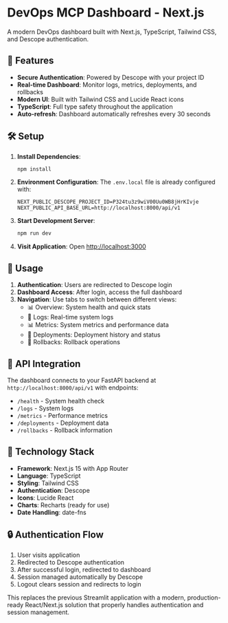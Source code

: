 # DevOps MCP Dashboard - Next.js

A modern DevOps dashboard built with Next.js, TypeScript, Tailwind CSS, and Descope authentication.

## 🚀 Features

- **Secure Authentication**: Powered by Descope with your project ID
- **Real-time Dashboard**: Monitor logs, metrics, deployments, and rollbacks
- **Modern UI**: Built with Tailwind CSS and Lucide React icons
- **TypeScript**: Full type safety throughout the application
- **Auto-refresh**: Dashboard automatically refreshes every 30 seconds

## 🛠️ Setup

1. **Install Dependencies**:
   ```bash
   npm install
   ```

2. **Environment Configuration**:
   The `.env.local` file is already configured with:
   ```
   NEXT_PUBLIC_DESCOPE_PROJECT_ID=P324tu3z9wiV00Uu0WB8jHrKIvje
   NEXT_PUBLIC_API_BASE_URL=http://localhost:8000/api/v1
   ```

3. **Start Development Server**:
   ```bash
   npm run dev
   ```

4. **Visit Application**:
   Open [http://localhost:3000](http://localhost:3000)

## 📱 Usage

1. **Authentication**: Users are redirected to Descope login
2. **Dashboard Access**: After login, access the full dashboard
3. **Navigation**: Use tabs to switch between different views:
   - 📊 Overview: System health and quick stats
   - 📝 Logs: Real-time system logs
   - 📊 Metrics: System metrics and performance data
   - 🚀 Deployments: Deployment history and status
   - 🔄 Rollbacks: Rollback operations

## 🔧 API Integration

The dashboard connects to your FastAPI backend at `http://localhost:8000/api/v1` with endpoints:
- `/health` - System health check
- `/logs` - System logs
- `/metrics` - Performance metrics
- `/deployments` - Deployment data
- `/rollbacks` - Rollback information

## 🎨 Technology Stack

- **Framework**: Next.js 15 with App Router
- **Language**: TypeScript
- **Styling**: Tailwind CSS
- **Authentication**: Descope
- **Icons**: Lucide React
- **Charts**: Recharts (ready for use)
- **Date Handling**: date-fns

## 🔒 Authentication Flow

1. User visits application
2. Redirected to Descope authentication
3. After successful login, redirected to dashboard
4. Session managed automatically by Descope
5. Logout clears session and redirects to login

This replaces the previous Streamlit application with a modern, production-ready React/Next.js solution that properly handles authentication and session management.